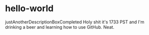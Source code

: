 # hello-world
justAnotherDescriptionBoxCompleted
Holy shit it's 1733 PST and I'm drinking a beer and learning how to use GitHub. Neat.

